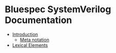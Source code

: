 # Bluespec SystemVerilog Documentation

- [Introduction](01Introduction.md)
    - [Meta notation](01Introduction.md#meta-notation)
- [Lexical Elements](02LexicalElements.md)



